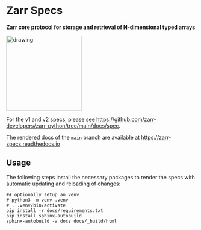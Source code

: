# Zarr Specs

**Zarr core protocol for storage and retrieval of N-dimensional typed arrays**

<img src="https://github.com/zarr-developers/zarr-logo/releases/download/2022-04-28/zarr-pink-stacked-transparent.png" alt="drawing" height="200"/>

For the v1 and v2 specs, please see
https://github.com/zarr-developers/zarr-python/tree/main/docs/spec.

The rendered docs of the `main` branch are available at https://zarr-specs.readthedocs.io

## Usage

The following steps install the necessary packages to render the specs with
automatic updating and reloading of changes:

```shell
## optionally setup an venv
# python3 -m venv .venv
# . .venv/bin/activate
pip install -r docs/requirements.txt
pip install sphinx-autobuild
sphinx-autobuild -a docs docs/_build/html
```
